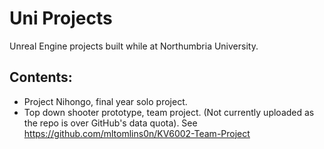 # Uni Projects

Unreal Engine projects built while at Northumbria University.

## Contents:

- Project Nihongo, final year solo project.
- Top down shooter prototype, team project. (Not currently uploaded as the repo is over GitHub's data quota). See https://github.com/mltomlins0n/KV6002-Team-Project